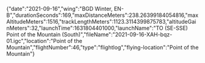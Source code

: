 {"date":"2021-09-16","wing":"BGD Winter, EN-B","durationSeconds":169,"maxDistanceMeters":238.26399184054816,"maxAltitudeMeters":1516,"trackLengthMeters":1123.3114399875783,"altitudeGainMeters":32,"launchTime":1631804401000,"launchName":"TO (SE-SSE) Point of the Mountain (South)","fileName":"2021-09-16-XAH-bqz-01.igc","location":"Point of the Mountain","flightNumber":46,"type":"flightlog","flying-location":"Point of the Mountain"}
